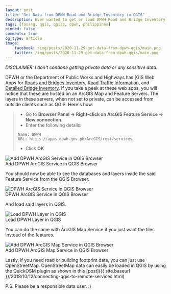 ```yaml
---
layout: post
title: "Get Data from DPWH Road and Bridge Inventory in QGIS"
description: Ever wanted to get or load DPWH Road and Bridge Inventory in QGIS? Here's how.
tags: [foss4g, qgis, qgis3, dpwh, philippines]
pinned: false
comments: true
og_type: article
image:
    facebook: /img/posts/2020-11-29-get-data-from-dpwh-qgis/main.png 
    twitter: /img/posts/2020-11-29-get-data-from-dpwh-qgis/main.png
---
```


*DISCLAIMER: I don't condone getting private data or any sensitive data.*

DPWH or the Department of Public Works and Highways has [GIS Web Apps for [Roads and Bridges Inventory](https://www.dpwh.gov.ph/dpwh/gis/rbi), [Road Traffic Information](https://www.dpwh.gov.ph/dpwh/gis/rti), and [Detailed Bridge Inventory](https://www.dpwh.gov.ph/dpwh/gis/dbi). If you take a peek at these web apps, you will notice that these are hosted on an ArcGIS Map and Feature Servers. The layers in these servers, when not set to private, can be accessed from outside clients such as QGIS. Here's how:

>
>* Go to **Browser Panel -> Right-click on ArcGIS Feature Service -> New connection**.
>* Enter the following details:
>
>```
>Name: DPWH
>URL: https://apps.dpwh.gov.ph/ArcGIS/rest/services
>```
>
>* Click **OK**
>

<div class="col-lg-12 img-container"><img class="img-fluid post-img img-shadow" src="{{ site.assets }}/img/posts/2020-11-29-get-data-from-dpwh-qgis/add.png" alt="Add DPWH ArcGIS Service in QGIS Browser"><figcaption class="figure-caption text-center">Add DPWH ArcGIS Service in QGIS Browser</figcaption></div>

You should now be able to see the databases and layers inside the said Feature Service from the QGIS Browser.

<div class="col-lg-12 img-container"><img class="img-fluid post-img img-shadow" src="{{ site.assets }}/img/posts/2020-11-29-get-data-from-dpwh-qgis/browser.png" alt="DPWH ArcGIS Service in QGIS Browser"><figcaption class="figure-caption text-center">DPWH ArcGIS Service in QGIS Browser</figcaption></div>

And load said layers in QGIS.

<div class="col-lg-12 img-container"><img class="img-fluid post-img img-shadow" src="{{ site.assets }}/img/posts/2020-11-29-get-data-from-dpwh-qgis/loaded-layer.png" alt="Load DPWH Layer in QGIS"><figcaption class="figure-caption text-center">Load DPWH Layer in QGIS</figcaption></div>


You can do the same with ArcGIS Map Service if you just want the tiles instead of the features.

<div class="col-lg-12 img-container"><img class="img-fluid post-img img-shadow" src="{{ site.assets }}/img/posts/2020-11-29-get-data-from-dpwh-qgis/add-map.png" alt="Add DPWH ArcGIS Map Service in QGIS Browser"><figcaption class="figure-caption text-center">Add DPWH ArcGIS Map Service in QGIS Browser</figcaption></div>

Lastly, if you need road or building footprint data, you can just use OpenStreetMap. OpenStreetMap data can easily be loaded in QGIS by using the QuickOSM plugin as shown in this [post]({{ site.baseurl }}/2018/10/12/connecting-qgis-to-remote-services.html)

P.S. Please be a responsible data user. :)